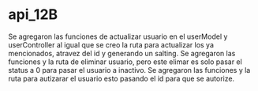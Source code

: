 # api_12B
Se agregaron las funciones de actualizar usuario en el userModel y userController al igual que se creo la ruta para actualizar los ya mencionados, atravez del id y generando un salting.
Se agregaron las funciones y la ruta de eliminar usuario, pero este elimar es solo pasar el status a 0 para pasar el usuario a inactivo.
Se agregaron las funciones y la ruta para autizarar el usuario esto pasando el id para que se autorize.

